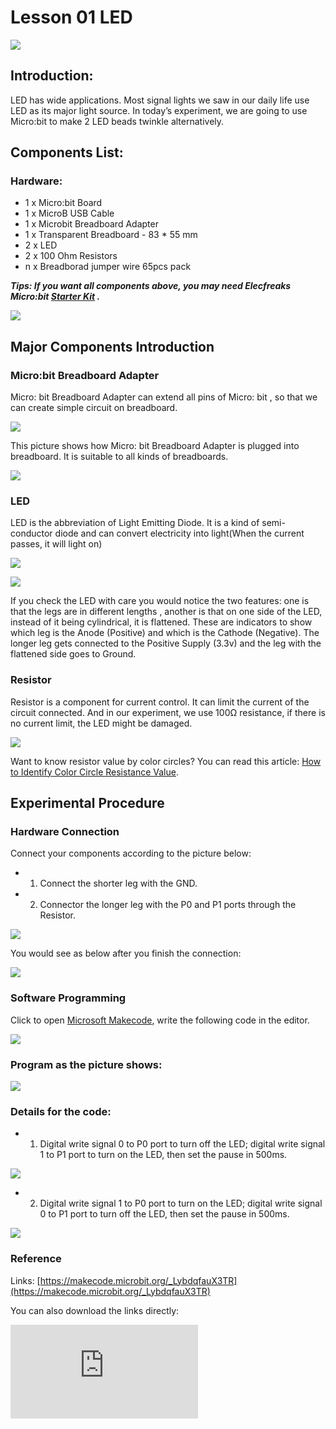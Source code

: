 ﻿# Lesson 01 LED

 ![](https://wiki-media-ef.oss-cn-hongkong.aliyuncs.com//images/GMzHtFZ.jpg)

## Introduction:


LED has wide applications. Most signal lights we saw in our daily life use LED as its major light source. In today’s experiment, we are going to use Micro:bit to make 2 LED beads twinkle alternatively.

## Components List:


### Hardware:

- 1 x Micro:bit Board
- 1 x MicroB USB Cable
- 1 x Microbit Breadboard Adapter
- 1 x Transparent Breadboard - 83 * 55 mm
- 2 x LED
- 2 x 100 Ohm Resistors
- n x Breadborad jumper wire 65pcs pack

***Tips: If you want all components above, you may need Elecfreaks Micro:bit [Starter Kit](https://www.elecfreaks.com/micro-bit-starter-kit.html) .***

![](https://wiki-media-ef.oss-cn-hongkong.aliyuncs.com//images/W4tseua.jpg)

## Major Components Introduction

### Micro:bit Breadboard Adapter

Micro: bit Breadboard Adapter can extend all pins of Micro: bit , so that we can create simple circuit on breadboard.

![](https://wiki-media-ef.oss-cn-hongkong.aliyuncs.com//images/dq75zKC.jpg)

This picture shows how Micro: bit Breadboard Adapter is plugged into breadboard. It is suitable to all kinds of breadboards.

![](https://wiki-media-ef.oss-cn-hongkong.aliyuncs.com//images/3DHC6U8.jpg)

### LED
LED is the abbreviation of Light Emitting Diode. It is a kind of semi-conductor diode and can convert electricity into light(When the current passes, it will light on)

![](https://wiki-media-ef.oss-cn-hongkong.aliyuncs.com//images/gDwJTlH.jpg)

![](https://wiki-media-ef.oss-cn-hongkong.aliyuncs.com//images/t8e1q6X.jpg)

If you check the LED with care you would notice the two features: one is that the legs are in different lengths , another is that on one side of the LED, instead of it being cylindrical, it is flattened. These are indicators to show which leg is the Anode (Positive) and which is the Cathode (Negative). The longer leg gets connected to the Positive Supply (3.3v) and the leg with the flattened side goes to Ground.

### Resistor
Resistor is a component for current control. It can limit the current of the circuit connected. And in our experiment, we use 100Ω resistance, if there is no current limit, the LED might be damaged.

![](https://wiki-media-ef.oss-cn-hongkong.aliyuncs.com//images/WS9Fk9x.jpg)

Want to know resistor value by color circles? You can read this article:
[How to Identify Color Circle Resistance Value](https://www.elecfreaks.com/9158.html).

## Experimental Procedure


### Hardware Connection

Connect your components according to the picture below:

- 1. Connect the shorter leg with the GND.
- 2. Connector the longer leg with the P0 and P1 ports through the Resistor.

![](https://wiki-media-ef.oss-cn-hongkong.aliyuncs.com//images/6JA8ooG.jpg)

You would see as  below after you finish the connection:

![](https://wiki-media-ef.oss-cn-hongkong.aliyuncs.com//images/ZEP7gfe.jpg)

### Software Programming

Click to open [Microsoft Makecode](https://makecode.microbit.org/), write the following code in the editor.

![](https://wiki-media-ef.oss-cn-hongkong.aliyuncs.com//images/JHZUvh2.png)

### Program as the picture shows:

![](https://wiki-media-ef.oss-cn-hongkong.aliyuncs.com//images/qI96YEM.png)

###  Details for the code:
- 1. Digital write signal 0 to P0 port to turn off the LED; digital write signal 1 to P1 port to turn on the LED,  then set the pause in 500ms.

![](https://wiki-media-ef.oss-cn-hongkong.aliyuncs.com//images/CRTiOq3.png)

- 2. Digital write signal 1 to P0 port to turn on the LED; digital write signal 0 to P1 port to turn off the LED,  then set the pause in 500ms.

![](https://wiki-media-ef.oss-cn-hongkong.aliyuncs.com//images/xP8o5Xk.png)

### Reference
Links: [https://makecode.microbit.org/_LybdqfauX3TR](https://makecode.microbit.org/_LybdqfauX3TR)

You can also download the links directly:

<div
    style={{
        position: 'relative',
        paddingBottom: '60%',
        overflow: 'hidden',
    }}
>
    <iframe
        src="https://makecode.microbit.org/_LybdqfauX3TR"
        frameborder="0"
        sandbox="allow-popups allow-forms allow-scripts allow-same-origin"
        style={{
            position: 'absolute',
            width: '100%',
            height: '100%',
        }}
    />
</div>

## Result

You can see the  2 LEDs flashing alternatively. If not, you need to go back and check your operations.

![](https://wiki-media-ef.oss-cn-hongkong.aliyuncs.com//images/xvYjvaQ.gif)


## Exploration

If we want to control 4 LEDs and make them illuminated in turns, how can we design the circuit and code?  Welcome to have a further discussion with us!

## FAQ
